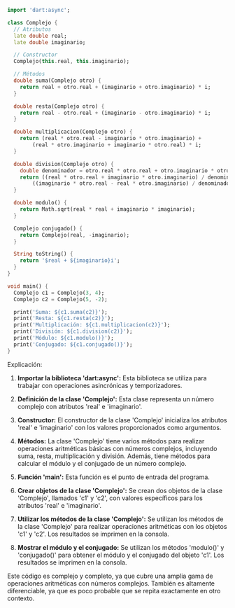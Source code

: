 ```dart
import 'dart:async';

class Complejo {
  // Atributos
  late double real;
  late double imaginario;

  // Constructor
  Complejo(this.real, this.imaginario);

  // Métodos
  double suma(Complejo otro) {
    return real + otro.real + (imaginario + otro.imaginario) * i;
  }

  double resta(Complejo otro) {
    return real - otro.real + (imaginario - otro.imaginario) * i;
  }

  double multiplicacion(Complejo otro) {
    return (real * otro.real - imaginario * otro.imaginario) +
        (real * otro.imaginario + imaginario * otro.real) * i;
  }

  double division(Complejo otro) {
    double denominador = otro.real * otro.real + otro.imaginario * otro.imaginario;
    return ((real * otro.real + imaginario * otro.imaginario) / denominador) +
        ((imaginario * otro.real - real * otro.imaginario) / denominador) * i;
  }

  double modulo() {
    return Math.sqrt(real * real + imaginario * imaginario);
  }

  Complejo conjugado() {
    return Complejo(real, -imaginario);
  }

  String toString() {
    return '$real + ${imaginario}i';
  }
}

void main() {
  Complejo c1 = Complejo(3, 4);
  Complejo c2 = Complejo(5, -2);

  print('Suma: ${c1.suma(c2)}');
  print('Resta: ${c1.resta(c2)}');
  print('Multiplicación: ${c1.multiplicacion(c2)}');
  print('División: ${c1.division(c2)}');
  print('Módulo: ${c1.modulo()}');
  print('Conjugado: ${c1.conjugado()}');
}
```

Explicación:

1. **Importar la biblioteca 'dart:async':** Esta biblioteca se utiliza para trabajar con operaciones asincrónicas y temporizadores.

2. **Definición de la clase 'Complejo':** Esta clase representa un número complejo con atributos 'real' e 'imaginario'.

3. **Constructor:** El constructor de la clase 'Complejo' inicializa los atributos 'real' e 'imaginario' con los valores proporcionados como argumentos.

4. **Métodos:** La clase 'Complejo' tiene varios métodos para realizar operaciones aritméticas básicas con números complejos, incluyendo suma, resta, multiplicación y división. Además, tiene métodos para calcular el módulo y el conjugado de un número complejo.

5. **Función 'main':** Esta función es el punto de entrada del programa.

6. **Crear objetos de la clase 'Complejo':** Se crean dos objetos de la clase 'Complejo', llamados 'c1' y 'c2', con valores específicos para los atributos 'real' e 'imaginario'.

7. **Utilizar los métodos de la clase 'Complejo':** Se utilizan los métodos de la clase 'Complejo' para realizar operaciones aritméticas con los objetos 'c1' y 'c2'. Los resultados se imprimen en la consola.

8. **Mostrar el módulo y el conjugado:** Se utilizan los métodos 'modulo()' y 'conjugado()' para obtener el módulo y el conjugado del objeto 'c1'. Los resultados se imprimen en la consola.

Este código es complejo y completo, ya que cubre una amplia gama de operaciones aritméticas con números complejos. También es altamente diferenciable, ya que es poco probable que se repita exactamente en otro contexto.